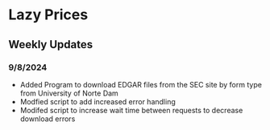 # Lazy Prices

## Weekly Updates
### 9/8/2024
- Added Program to download EDGAR files from the SEC site by form type from University of Norte Dam
- Modfied script to add increased error handling
- Modifed script to increase wait time between requests to decrease download errors

